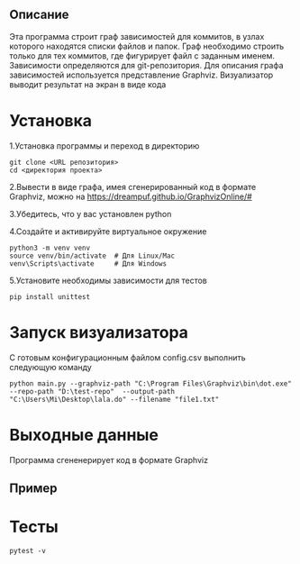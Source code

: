 ## Описание
Эта программа строит граф зависимостей для коммитов, в узлах которого находятся списки файлов и папок. Граф необходимо строить только для тех коммитов, где фигурирует файл с заданным именем. Зависимости определяются для git-репозитория. Для описания графа зависимостей используется представление Graphviz. Визуализатор выводит результат на экран в виде кода
# Установка
1.Установка программы и переход в директорию
```
git clone <URL репозитория>
cd <директория проекта>
```
2.Вывести в виде графа, имея сгенерированный код в формате Graphviz, можно на https://dreampuf.github.io/GraphvizOnline/#

3.Убедитесь, что у вас установлен python

4.Создайте и активируйте виртуальное окружение
```
python3 -m venv venv
source venv/bin/activate  # Для Linux/Mac
venv\Scripts\activate     # Для Windows
```
5.Установите необходимы зависимости для тестов
```
pip install unittest
```
# Запуск визуализатора
С готовым конфигурационным файлом config.csv выполнить следующую команду
```
python main.py --graphviz-path "C:\Program Files\Graphviz\bin\dot.exe" --repo-path "D:\test-repo"  --output-path "C:\Users\Mi\Desktop\lala.do" --filename "file1.txt"
```
# Выходные данные
Программа сгененерирует код в формате Graphviz
## Пример
# Тесты
```
pytest -v
```
